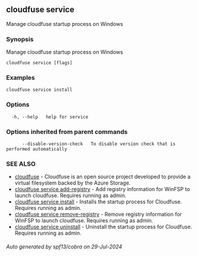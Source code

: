 ## cloudfuse service

Manage cloudfuse startup process on Windows

### Synopsis

Manage cloudfuse startup process on Windows

```
cloudfuse service [flags]
```

### Examples

```
cloudfuse service install
```

### Options

```
  -h, --help   help for service
```

### Options inherited from parent commands

```
      --disable-version-check   To disable version check that is performed automatically
```

### SEE ALSO

* [cloudfuse](cloudfuse.md)	 - Cloudfuse is an open source project developed to provide a virtual filesystem backed by the Azure Storage.
* [cloudfuse service add-registry](cloudfuse_service_add-registry.md)	 - Add registry information for WinFSP to launch cloudfuse. Requires running as admin.
* [cloudfuse service install](cloudfuse_service_install.md)	 - Installs the startup process for Cloudfuse. Requires running as admin.
* [cloudfuse service remove-registry](cloudfuse_service_remove-registry.md)	 - Remove registry information for WinFSP to launch cloudfuse. Requires running as admin.
* [cloudfuse service uninstall](cloudfuse_service_uninstall.md)	 - Uninstall the startup process for Cloudfuse. Requires running as admin.

###### Auto generated by spf13/cobra on 29-Jul-2024
